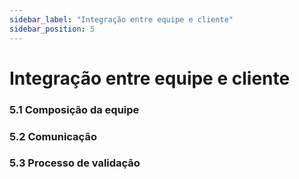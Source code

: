 ```yaml
---
sidebar_label: "Integração entre equipe e cliente"
sidebar_position: 5
---
```

# Integração entre equipe e cliente

### 5.1 Composição da equipe

### 5.2 Comunicação

### 5.3 Processo de validação 